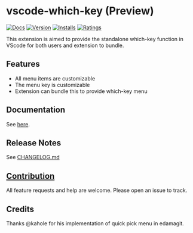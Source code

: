 # vscode-which-key (Preview)

[![Docs](https://img.shields.io/website?label=vspacecode.github.io&url=https%3A%2F%2Fvspacecode.github.io)](https://vspacecode.github.io/docs/whichkey)
[![Version](https://img.shields.io/visual-studio-marketplace/v/vspacecode.whichkey)](https://marketplace.visualstudio.com/items?itemName=vspacecode.whichkey)
[![Installs](https://img.shields.io/visual-studio-marketplace/i/vspacecode.whichkey)](https://marketplace.visualstudio.com/items?itemName=vspacecode.whichkey)
[![Ratings](https://img.shields.io/visual-studio-marketplace/r/vspacecode.whichkey)](https://marketplace.visualstudio.com/items?itemName=vspacecode.whichkey)

This extension is aimed to provide the standalone which-key function in VScode for both users and extension to bundle.

## Features

-   All menu items are customizable
-   The menu key is customizable
-   Extension can bundle this to provide which-key menu

## Documentation

See [here](https://vspacecode.github.io/docs/whichkey/).

## Release Notes

See [CHANGELOG.md](https://github.com/VSpaceCode/vscode-which-key/blob/HEAD/CHANGELOG.md)

## [Contribution](https://github.com/VSpaceCode/vscode-which-key/blob/HEAD/CONTRIBUTING.md)

All feature requests and help are welcome. Please open an issue to track.

## Credits

Thanks @kahole for his implementation of quick pick menu in edamagit.
